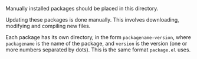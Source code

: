 Manually installed packages should be placed in this directory.

Updating these packages is done manually.
This involves downloading, modifying and compiling new files.

Each package has its own directory, in the form `packagename-version`, where `packagename` is the name of the package, and `version` is the version (one or more numbers separated by dots).
This is the same format `package.el` uses.
